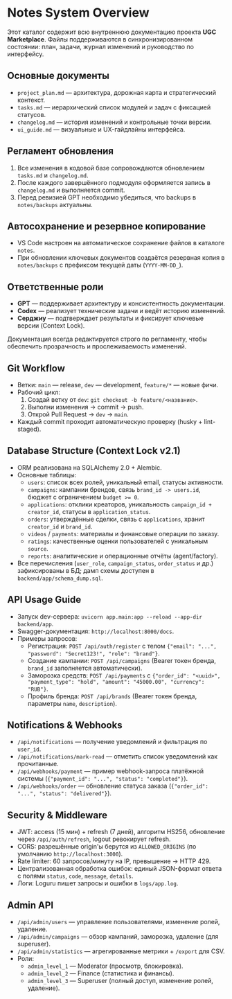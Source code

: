 # Notes System Overview

Этот каталог содержит всю внутреннюю документацию проекта **UGC Marketplace**. Файлы поддерживаются в синхронизированном состоянии: план, задачи, журнал изменений и руководство по интерфейсу.

## Основные документы
- `project_plan.md` — архитектура, дорожная карта и стратегический контекст.
- `tasks.md` — иерархический список модулей и задач с фиксацией статусов.
- `changelog.md` — история изменений и контрольные точки версии.
- `ui_guide.md` — визуальные и UX-гайдлайны интерфейса.

## Регламент обновления
1. Все изменения в кодовой базе сопровождаются обновлением `tasks.md` и `changelog.md`.
2. После каждого завершённого подмодуля оформляется запись в `changelog.md` и выполняется commit.
3. Перед ревизией GPT необходимо убедиться, что backups в `notes/backups` актуальны.

## Автосохранение и резервное копирование
- VS Code настроен на автоматическое сохранение файлов в каталоге `notes`.
- При обновлении ключевых документов создаётся резервная копия в `notes/backups` с префиксом текущей даты (`YYYY-MM-DD_`).

## Ответственные роли
- **GPT** — поддерживает архитектуру и консистентность документации.
- **Codex** — реализует технические задачи и ведёт историю изменений.
- **Серджиу** — подтверждает результаты и фиксирует ключевые версии (Context Lock).

Документация всегда редактируется строго по регламенту, чтобы обеспечить прозрачность и прослеживаемость изменений.

## Git Workflow
- Ветки: `main` — release, `dev` — development, `feature/*` — новые фичи.
- Рабочий цикл:
  1. Создай ветку от `dev`: `git checkout -b feature/<название>`.
  2. Выполни изменения → commit → push.
  3. Открой Pull Request → `dev` → `main`.
- Каждый commit проходит автоматическую проверку (husky + lint-staged).

## Database Structure (Context Lock v2.1)
- ORM реализована на SQLAlchemy 2.0 + Alembic.
- Основные таблицы:
  - `users`: список всех ролей, уникальный email, статусы активности.
  - `campaigns`: кампании брендов, связь `brand_id -> users.id`, бюджет с ограничением `budget >= 0`.
  - `applications`: отклики креаторов, уникальность `campaign_id + creator_id`, статусы в `application_status`.
  - `orders`: утверждённые сделки, связь с `applications`, хранит `creator_id` и `brand_id`.
  - `videos` / `payments`: материалы и финансовые операции по заказу.
  - `ratings`: качественные оценки пользователей с уникальным `source`.
  - `reports`: аналитические и операционные отчёты (agent/factory).
- Все перечисления (`user_role`, `campaign_status`, `order_status` и др.) зафиксированы в БД; дамп схемы доступен в `backend/app/schema_dump.sql`.

## API Usage Guide
- Запуск dev-сервера: `uvicorn app.main:app --reload --app-dir backend/app`.
- Swagger-документация: `http://localhost:8000/docs`.
- Примеры запросов:
  - Регистрация: `POST /api/auth/register` с телом `{"email": "...", "password": "Secret123!", "role": "brand"}`.
  - Создание кампании: `POST /api/campaigns` (Bearer токен бренда, `brand_id` заполняется автоматически).
  - Заморозка средств: `POST /api/payments` с `{"order_id": "<uuid>", "payment_type": "hold", "amount": "45000.00", "currency": "RUB"}`.
  - Профиль бренда: `POST /api/brands` (Bearer токен бренда, параметры `name`, `description`).

## Notifications & Webhooks
- `/api/notifications` — получение уведомлений и фильтрация по `user_id`.
- `/api/notifications/mark-read` — отметить список уведомлений как прочитанные.
- `/api/webhooks/payment` — пример webhook-запроса платёжной системы (`{"payment_id": "...", "status": "completed"}`).
- `/api/webhooks/order` — обновление статуса заказа (`{"order_id": "...", "status": "delivered"}`).

## Security & Middleware
- JWT: access (15 мин) + refresh (7 дней), алгоритм HS256, обновление через `/api/auth/refresh`, logout ревокирует refresh.
- CORS: разрешённые origin'ы берутся из `ALLOWED_ORIGINS` (по умолчанию `http://localhost:3000`).
- Rate limiter: 60 запросов/минуту на IP, превышение → HTTP 429.
- Централизованная обработка ошибок: единый JSON-формат ответа с полями `status`, `code`, `message`, `details`.
- Логи: Loguru пишет запросы и ошибки в `logs/app.log`.

## Admin API
- `/api/admin/users` — управление пользователями, изменение ролей, удаление.
- `/api/admin/campaigns` — обзор кампаний, заморозка, удаление (для superuser).
- `/api/admin/statistics` — агрегированные метрики + `/export` для CSV.
- Роли:
  - `admin_level_1` — Moderator (просмотр, блокировка).
  - `admin_level_2` — Finance (статистика и финансы).
  - `admin_level_3` — Superuser (полный доступ, изменение ролей, удаление).
